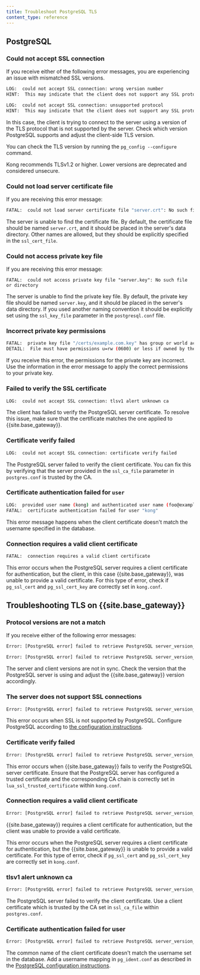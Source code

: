 ```yaml
---
title: Troubleshoot PostgreSQL TLS
content_type: reference
---
```


## PostgreSQL

### Could not accept SSL connection

If you receive either of the following error messages, you are experiencing an issue with mismatched SSL versions.

```sh
LOG:  could not accept SSL connection: wrong version number
HINT:  This may indicate that the client does not support any SSL protocol version between TLSv1.1 and TLSv1.1.
```

```sh
LOG:  could not accept SSL connection: unsupported protocol
HINT:  This may indicate that the client does not support any SSL protocol version between TLSv1.2 and TLSv1.3.
```

In this case, the client is trying to connect to the server using a version of the TLS protocol that is not supported by the server. Check which version PostgreSQL supports and adjust the client-side TLS version. 

You can check the TLS version by running the `pg_config --configure` command. 

Kong recommends TLSv1.2 or higher. Lower versions are deprecated and considered unsecure.

### Could not load server certificate file

If you are receiving this error message: 

```sh
FATAL:  could not load server certificate file "server.crt": No such file or directory
```
The server is unable to find the certificate file. By default, the certificate file should be named `server.crt`, and it should be placed in the server's data directory. Other names are allowed, but they should be explicitly specified in the `ssl_cert_file`. 


### Could not access private key file

If you are receiving this error message: 

```
FATAL:  could not access private key file "server.key": No such file or directory
```
The server is unable to find the private key file. By default, the private key file should be named `server.key`, and it should be placed in the server's data directory. If you used another naming convention it should be explicitly set using the `ssl_key_file` parameter in the `postgresql.conf` file. 


### Incorrect private key permissions

```sh
FATAL:  private key file "/certs/example.com.key" has group or world access
DETAIL:  File must have permissions u=rw (0600) or less if owned by the database user, or permissions u=rw,g=r (0640) or less if owned by root.
```

If you receive this error, the permissions for the private key are incorrect. Use the information in the error message to apply the correct permissions to your private key. 

### Failed to verify the SSL certificate

```sh
LOG:  could not accept SSL connection: tlsv1 alert unknown ca
```
The client has failed to verify the PostgreSQL server certificate. To resolve this issue, make sure that the certificate matches the one applied to {{site.base_gateway}}. 


### Certificate verify failed

```sh
LOG:  could not accept SSL connection: certificate verify failed
```
The PostgreSQL server failed to verify the client certificate. You can fix this by verifying that the server provided in the `ssl_ca_file` parameter in `postgres.conf` is trusted by the CA. 

### Certificate authentication failed for `user`

```sh 
LOG:  provided user name (kong) and authenticated user name (foo@example.com) do not match
FATAL:  certificate authentication failed for user "kong"
```

This error message happens when the client certificate doesn't match the username specified in the database. 

### Connection requires a valid client certificate

```sh
FATAL:  connection requires a valid client certificate
```

This error occurs when the PostgreSQL server requires a client certificate for authentication, but the client, in this case {{site.base_gateway}}, was unable to provide a valid certificate. For this type of error, check if `pg_ssl_cert` and `pg_ssl_cert_key` are correctly set in `kong.conf`. 



## Troubleshooting TLS on {{site.base_gateway}}

### Protocol versions are not a match 

If you receive either of the following error messages: 

```sh
Error: [PostgreSQL error] failed to retrieve PostgreSQL server_version_num: tlsv1 alert protocol version
```

```sh
Error: [PostgreSQL error] failed to retrieve PostgreSQL server_version_num: unsupported protocol
```
The server and client versions are not in sync. Check the version that the PostgreSQL server is using and adjust the {{site.base_gateway}} version accordingly. 




### The server does not support SSL connections

```sh
Error: [PostgreSQL error] failed to retrieve PostgreSQL server_version_num: the server does not support SSL connections
```

This error occurs when SSL is not supported by PostgreSQL. Configure PostgreSQL according to [the configuration instructions](/gateway/{{page.kong_version}}/production/networking/configure-tls/).



### Certificate verify failed 

```sh
Error: [PostgreSQL error] failed to retrieve PostgreSQL server_version_num: certificate verify failed
```
This error occurs when {{site.base_gateway}} fails to verify the PostgreSQL server certificate. Ensure that the PostgreSQL server has configured a trusted certificate and the corresponding CA chain is correctly set in `lua_ssl_trusted_certificate` within `kong.conf`. 


### Connection requires a valid client certificate

```sh
Error: [PostgreSQL error] failed to retrieve PostgreSQL server_version_num: FATAL: connection requires a valid client certificate
```
{{site.base_gateway}} requires a client certificate for authentication, but the client was unable to provide a valid certificate. 

This error occurs when the PostgreSQL server requires a client certificate for authentication, but the {{site.base_gateway}} is unable to provide a valid certificate. For this type of error, check if `pg_ssl_cert` and `pg_ssl_cert_key` are correctly set in `kong.conf`. 


### tlsv1 alert unknown ca

```sh
Error: [PostgreSQL error] failed to retrieve PostgreSQL server_version_num: tlsv1 alert unknown ca
```
The PostgreSQL server failed to verify the client certificate. Use a client certificate which is trusted by the CA set in `ssl_ca_file` within `postgres.conf`. 

### Certificate authentication failed for user

```sh
Error: [PostgreSQL error] failed to retrieve PostgreSQL server_version_num: FATAL: certificate authentication failed for user "kong"
```

The common name of the client certificate doesn't match the username set in the database. Add a username mapping in `pg_ident.conf` as described in the [PostgreSQL configuration instructions](/gateway/latest/production/networking/configure-tls/).
